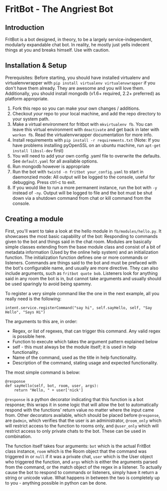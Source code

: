 FritBot - The Angriest Bot
==========================

Introduction
------------

FritBot is a bot designed, in theory, to be a largely service-independent, modularly expandable chat bot. In reality, he mostly just yells indecent things at you and breaks himself. Use with caution.

Installation & Setup
--------------------

Prerequisites: Before starting, you should have installed virtualenv and virtualenvwrapper with `pip install virtualenv virtualenvwrapper` if you don't have them already. They are awesome and you will love them. Additionally,
you should install mongodb (v1.6+ required, 2.2+ preferred) as platform appropriate.

1. Fork this repo so you can make your own changes / additions.
2. Checkout _your_ repo to your local machine, and add the repo directory to your system path.
3. Make a virtual environment for fritbot with `mkvirtualenv fb`. You can leave this virtual environment with `deactivate` and get back in later with `workon fb`. Read the virtualenvwrapper documentation for more info.
4. Install requirements with `pip install -r requirements.txt` (Note: If you have problems installing pyOpenSSL on an ubuntu machine, run `apt-get install libssl-dev` first)
6. You will need to add your own config .yaml file to overwrite the defaults. See `default.yaml` for all available options.
5. Run mongodb however is appropriate
7. Run the bot with `twistd -n fritbot your_config.yaml` to start in daemonzied mode: All output will be logged to the console, useful for debugging. Press ctrl-c to exit.
8. If you would like to run a more permanent instance, run the bot with `-y` instead of `-ny`. Output will be logged to file and the bot must be shut down via a shutdown command from chat or kill command from the console.

Creating a module
-----------------

First, you'll want to take a look at the hello module in `fb/modules/hello.py`. It showcases the most basic capability of the bot: Responding to commands given to the bot and things said in the chat room. Modules are basically simple classes extending from the base module class and consist of a bit of metadata information (Used by the online help system) and an initialization function. The initialization function defines one or more commands or listeners. Commands are things said to the bot and must be prefaced with the bot's configurable name, and usually are more directive. They can also include arguments, such as `fritbot quote bob`. Listeners look for anything said in any room the bot is in, but cannot take arguments and usually should be used sparingly to avoid being spammy.

To register a very simple command like the one in the next example, all you really need is the following:

	intent.service.registerCommand("say hi", self.sayHello, self, "Say Hello", "Says Hi")

The arguments to this are, in order:

* Regex, or list of regexes, that can trigger this command. Any valid regex is possible here.
* Function to execute which takes the argument pattern explained below
* self - this must always be the module itself; it is used in help functionality.
* Name of the command, used as the title in help functionality.
* Description of the command, stating usage and expected functionality.

The most simple command is below:

	@response
	def sayHello(self, bot, room, user, args):
		return "Hello, " + user['nick']
	
`@response` is a python decorator indicating that this function is a bot response; this wraps it in some logic that will allow the bot to automatically respond with the functions' return value no matter where the input came from. Other decorators available, which should be placed before `@response`, are `@admin`, which verifies that the user is an administrator, `@room_only` which will restrict access to the function to rooms only, and `@user_only` which will restrict access to only private chats to the bot. These can be used in combination.

The function itself takes four arguments: `bot` which is the actual FritBot class instance, `room` which is the Room object that the command was triggered in or `null` if it was a private chat, `user` which is the User object who triggered the function, and `args` which is either the arguments parsed from the command, or the match object of the regex in a listener. To actually cause the bot to respond to commands or listeners, simply have it return a string or unicode value. What happens in between the two is completely up to you - anything possible in python can be done.